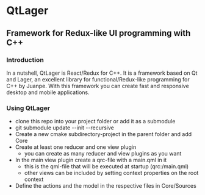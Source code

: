 # QtLager

## Framework for Redux-like UI programming with C++

### Introduction

In a nutshell, QtLager is React/Redux for C++. It is a framework based on Qt
and Lager, an excellent library for functional/Redux-like programming for C++
by Juanpe. With this framework you can create fast and responsive desktop and
mobile applications.

### Using QtLager

- clone this repo into your project folder or add it as a submodule
- git submodule update --init --recursive
- Create a new cmake subdirectory-project in the parent folder and add Core
- Create at least one reducer and one view plugin
  - you can create as many reducer and view plugins as you want
- In the main view plugin create a qrc-file with a main.qml in it
  - this is the qml-file that will be executed at startup (qrc:/main.qml)
  - other views can be included by setting context properties on the root context
- Define the actions and the model in the respective files in Core/Sources
